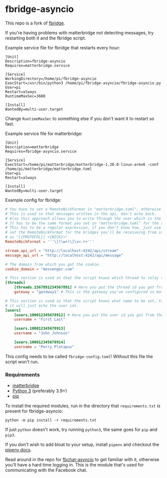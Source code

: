 # fbridge-asyncio

This repo is a fork of [fbridge](https://github.com/VictorNine/fbridge).

If you're having problems with matterbridge not detecting messages, try restarting both it and the fbridge script.

Example service file for fbridge that restarts every hour:
```
[Unit]
Description=fbridge-asyncio
Requires=matterbridge.service

[Service]
WorkingDirectory=/home/pi/fbridge-asyncio
ExecStart=/usr/bin/python3 /home/pi/fbridge-asyncio/fbridge-asyncio.py
User=pi
Restart=always
RuntimeMaxSec=3600

[Install]
WantedBy=multi-user.target
```
Change `RuntimeMaxSec` to something else if you don't want it to restart so fast.

Example service file for matterbridge:
```
[Unit]
Description=matterbridge
Requires=fbridge-asyncio.service

[Service]
ExecStart=/home/pi/matterbridge/matterbridge-1.20.0-linux-armv6 -conf /home/pi/matterbridge/matterbridge.toml
User=pi
Restart=always

[Install]
WantedBy=multi-user.target
```

Example config for fbridge:
```toml
# You have to set a RemoteNickFormat in "matterbridge.toml", otherwise the bot won't work properly.
# This is used so that messages written in the api, don't echo back.
# Also this approach allows you to write through the user which is the bot in fb.
# It has to be the same format you set in "matterbridge.toml" for the api.
# This has to be a regular expression, if you don't know how, just use the default here, but you have to
# set the RemoteNickFormat for the bridges you'll be receiveing from into the api in matterbridge.toml
# as "[{PROTOCOL}] <{NICK}>"
RemoteNickFormat = '''\[(\w+)\]\s<.+>'''

stream_api_url = "http://localhost:4242/api/stream"
message_api_url = "http://localhost:4242/api/message"

# The domain from which you got the cookie.
cookie_domain = "messenger.com"

# This section is used so that the script knows which thread to relay to which gateway in matterbridge.
[threads]
    [threads.1567891234567891] # Here you put the thread id you got from the url in messenger.com
    gateway = "gateway1" # This is the gateway you've configured in matterbridge for the api.

# This section is used so that the script knows what name to be set, to each user id, otherwise in the RemoteNickFormat
# it will just echo the user ids.
[users]
    [users.100012345678912] # Here you put the user id you got from the url in messenger.com
    username = "First Last"

    [users.100012345678913]
    username = "John Johnson"

    [users.100012345678914]
    username = "Perry Platapus"
```
This config needs to be called `fbridge-config.toml`! Without this file the script won't run.

### Requirements

* [matterbridge](https://github.com/42wim/matterbridge)
* [Python 3](https://www.python.org/downloads/) (preferably 3.9+)
* [pip](https://pypi.org/project/pip/)

To install the required modules, run in the directory that `requirements.txt` is present for fbridge-asyncio:

`python -m pip install -r requirements.txt`

If just `python` doesn't work, try running `python3`, the same goes for `pip` and `pip3`.

If you don't wish to add bloat to your setup, install `pipenv` and checkout the [pipenv docs](https://pypi.org/project/pipenv/).

Read around in the repo for [fbchat-asyncio](https://github.com/tulir/fbchat-asyncio) to get familiar with it, otherwise you'll have a hard time logging in. This is the module that's used for communicating with the Facebook chat.